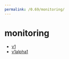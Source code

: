 ```yaml
---
permalink: /0.69/monitoring/
---
```


# monitoring



* [v1](v1/index.md)
* [v1alpha1](v1alpha1/index.md)